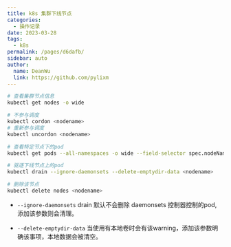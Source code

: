 ```yaml
---
title: k8s 集群下线节点
categories: 
  - 操作记录
date: 2023-03-28
tags: 
  - k8s
permalink: /pages/d6dafb/
sidebar: auto
author: 
  name: DeanWu
  link: https://github.com/pylixm
---
```



```bash
# 查看集群节点信息
kubectl get nodes -o wide

# 不参与调度
kubectl cordon <nodename>
# 重新参与调度
kubectl uncordon <nodename>

# 查看特定节点下的pod
kubectl get pods --all-namespaces -o wide --field-selector spec.nodeName=<nodename>

# 驱逐下线节点上的pod
kubectl drain --ignore-daemonsets --delete-emptydir-data <nodename>

# 删除该节点
kubectl delete nodes <nodename>

```

- `--ignore-daemonsets` drain 默认不会删除 daemonsets 控制器控制的pod, 添加该参数则会清理。

- `--delete-emptydir-data` 当使用有本地卷时会有该warning，添加该参数明确该事项，本地数据会被清空。


